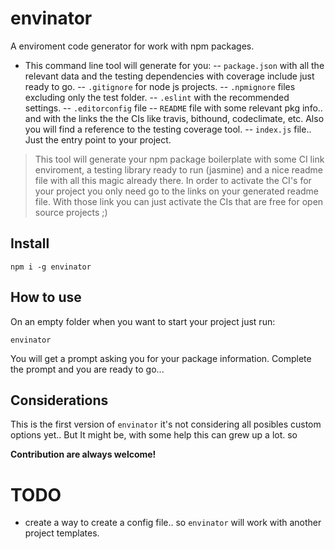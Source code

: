 # envinator

A enviroment code generator for work with npm packages.

- This command line tool will generate for you:
-- `package.json` with all the relevant data and the testing dependencies with coverage include just ready to go.
-- `.gitignore` for node js projects.
-- `.npmignore` files excluding only the test folder.
-- `.eslint` with the recommended settings.
-- `.editorconfig` file
-- `README` file with some relevant pkg info.. and with the links the the CIs like travis, bithound, codeclimate, etc. Also you will find a reference to the testing coverage tool.
-- `index.js` file.. Just the entry point to your project.


> This tool will generate your npm package boilerplate with some CI link enviroment, a testing library ready to run (jasmine) and a nice readme file with all this magic already there.
> In order to activate the CI's for your project you only need go to the links on your generated readme file. With those link you can just activate the CIs that are free for open source projects ;)

## Install

```
npm i -g envinator
```

## How to use

On an empty folder when you want to start your project just run:

```
envinator
```

You will get a prompt asking you for your package information.
Complete the prompt and you are ready to go...


## Considerations

This is the first version of `envinator` it's not considering all posibles custom options yet.. But It might be, with some help this can grew up a lot. so


**Contribution are always welcome!**

# TODO

- create a way to create a config file.. so `envinator` will work with another project templates.

